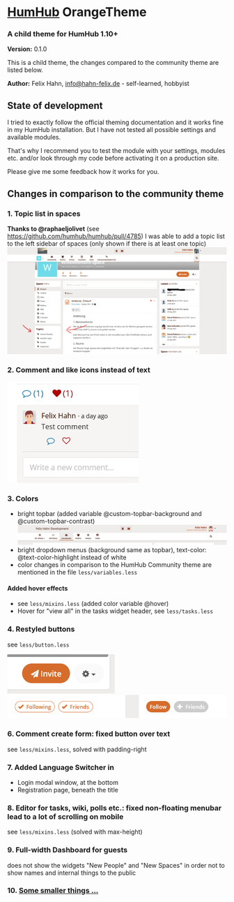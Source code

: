 # [HumHub](https://humhub.org) OrangeTheme

### A child theme for HumHub 1.10+

**Version:** 0.1.0

This is a child theme, the changes compared to the community theme are listed below.

**Author:** Felix Hahn, info@hahn-felix.de - self-learned, hobbyist

## State of development
I tried to exactly follow the official theming documentation and it works fine in my HumHub installation. But I have not tested all possible settings and available modules.

That's why I recommend you to test the module with your settings, modules etc. and/or look through my code before activating it on a production site.

Please give me some feedback how it works for you.

## Changes in comparison to the community theme
### 1. Topic list in spaces
**Thanks to @raphaeljolivet** (see https://github.com/humhub/humhub/pull/4785) I was able to add a topic list to the left sidebar of spaces (only shown if there is at least one topic)
![](../resources/screenshot-space-topic-list.png)

### 2. Comment and like icons instead of text
![](../resources/screenshot-social-controls-2.png)

### 3. Colors
- bright topbar (added variable @custom-topbar-background and @custom-topbar-contrast)
![](../resources/screenshot-header-desktop.png)
- bright dropdown menus (background same as topbar), text-color: @text-color-highlight instead of white
- color changes in comparison to the HumHub Community theme are mentioned in the file `less/variables.less`

#### Added hover effects
- see `less/mixins.less` (added color variable @hover)
- Hover for "view all" in the tasks widget header, see `less/tasks.less`

### 4. Restyled buttons
see `less/button.less`

![](../resources/screenshot-space-header-buttons.png)
![](../resources/screenshot-people-buttons.png)

### 6. Comment create form: fixed button over text
see `less/mixins.less`, solved with padding-right

### 7. Added Language Switcher in
- Login modal window, at the bottom
- Registration page, beneath the title

### 8. Editor for tasks, wiki, polls etc.: fixed non-floating menubar lead to a lot of scrolling on mobile
see `less/mixins.less` (solved with max-height)

### 9. Full-width Dashboard for guests
does not show the widgets "New People" and "New Spaces" in order not to show names and internal things to the public

### 10. [Some smaller things ...](DETAILS.md)
